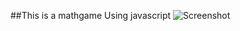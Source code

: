 ##This is a mathgame Using javascript
![Screenshot](https://user-images.githubusercontent.com/78909300/147875499-44843e88-16b8-449f-a70b-79afc0d056ae.jpg)
